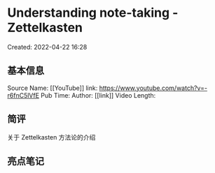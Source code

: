 # Understanding note-taking - Zettelkasten

Created: 2022-04-22 16:28

## 基本信息

Source Name: [[YouTube]]
link: https://www.youtube.com/watch?v=-r6fnC5lVfE
Pub Time: 
Author: [[link]]
Video Length: 

## 简评

关于 Zettelkasten 方法论的介绍

## 亮点笔记

### 